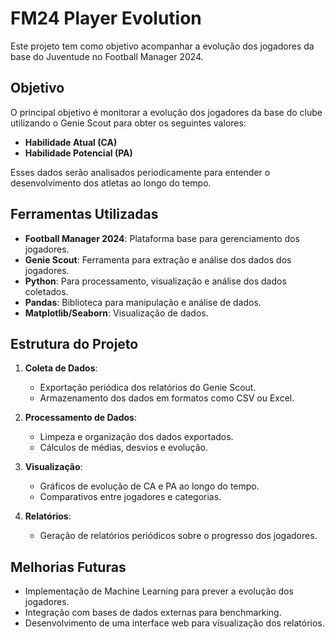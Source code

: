 # FM24 Player Evolution

Este projeto tem como objetivo acompanhar a evolução dos jogadores da base do Juventude no Football Manager 2024.

## Objetivo

O principal objetivo é monitorar a evolução dos jogadores da base do clube utilizando o Genie Scout para obter os seguintes valores:

- **Habilidade Atual (CA)**
- **Habilidade Potencial (PA)**

Esses dados serão analisados periodicamente para entender o desenvolvimento dos atletas ao longo do tempo.

## Ferramentas Utilizadas

- **Football Manager 2024**: Plataforma base para gerenciamento dos jogadores.
- **Genie Scout**: Ferramenta para extração e análise dos dados dos jogadores.
- **Python**: Para processamento, visualização e análise dos dados coletados.
- **Pandas**: Biblioteca para manipulação e análise de dados.
- **Matplotlib/Seaborn**: Visualização de dados.

## Estrutura do Projeto

1. **Coleta de Dados**:
   - Exportação periódica dos relatórios do Genie Scout.
   - Armazenamento dos dados em formatos como CSV ou Excel.

2. **Processamento de Dados**:
   - Limpeza e organização dos dados exportados.
   - Cálculos de médias, desvios e evolução.

3. **Visualização**:
   - Gráficos de evolução de CA e PA ao longo do tempo.
   - Comparativos entre jogadores e categorias.

4. **Relatórios**:
   - Geração de relatórios periódicos sobre o progresso dos jogadores.

## Melhorias Futuras

- Implementação de Machine Learning para prever a evolução dos jogadores.
- Integração com bases de dados externas para benchmarking.
- Desenvolvimento de uma interface web para visualização dos relatórios.
